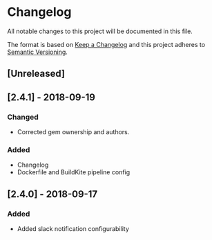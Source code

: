 # Changelog
All notable changes to this project will be documented in this file.

The format is based on [Keep a Changelog](http://keepachangelog.com/en/1.0.0/)
and this project adheres to [Semantic Versioning](http://semver.org/spec/v2.0.0.html).

## [Unreleased]

## [2.4.1] - 2018-09-19
### Changed
- Corrected gem ownership and authors.
### Added
- Changelog
- Dockerfile and BuildKite pipeline config

## [2.4.0] - 2018-09-17
### Added
- Added slack notification configurability
